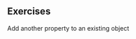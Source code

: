 


## Exercises

Add another property to an existing object
<!--stackedit_data:
eyJoaXN0b3J5IjpbNjczNjcxODcyXX0=
-->
